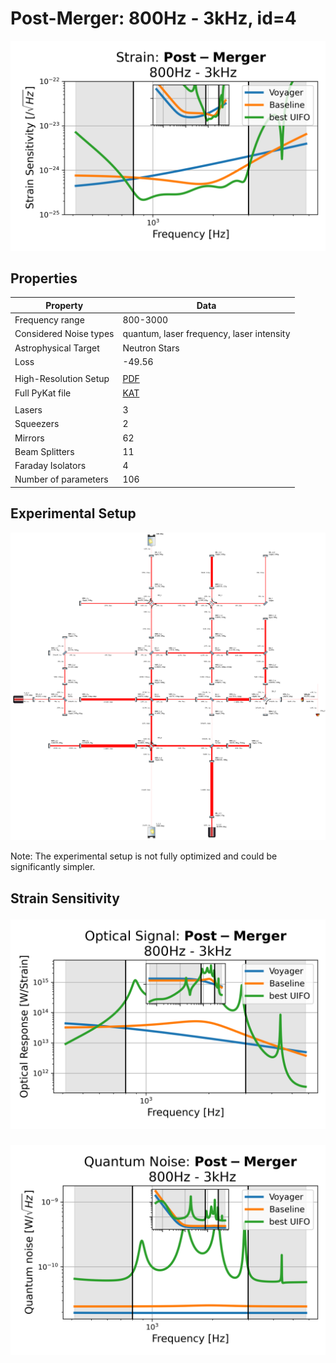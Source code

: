 # Post-Merger: 800Hz - 3kHz, id=4
<p align="center"><img src="strain.png" alt="Plot of Strain" width="666px"></p>

## Properties
| Property                              | Data                                                       |
| ------------------------------------- | ----------------------------------------------------------------- |
| Frequency range                   | 800-3000 |
| Considered Noise types                   | quantum, laser frequency, laser intensity |
| Astrophysical Target                   | Neutron Stars |
| Loss               | -49.56 |
|               |  |
| High-Resolution Setup | [PDF](setup.pdf) |
| Full PyKat file       | [KAT](CFGS_8_-49.56_106_7080305667_0_1013162936.txt) |
|               |  |
| Lasers |  3 |
| Squeezers |  2 |
| Mirrors |  62 |
| Beam Splitters |  11 |
| Faraday Isolators |  4 |
| Number of parameters  | 106 |
## Experimental Setup
<p align="center"><img src="setup.png" alt="setup" width="666px"></p>

Note: The experimental setup is not fully optimized and could be significantly simpler.

## Strain Sensitivity<p align="center"><img src="signal.png" alt="Plot of Signal" width="666px"></p>

<p align="center"><img src="noise.png" alt="Plot of Noise" width="666px"></p>

